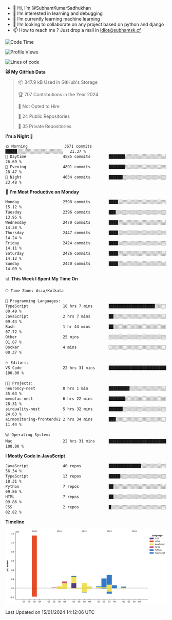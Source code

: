 - 👋 Hi, I’m @SubhamKumarSadhukhan
- 👀 I’m interested in learning and debugging
- 🌱 I’m currently learning machine learning
- 💞️ I’m looking to collaborate on any project based on python and django
- 📫 How to reach me ?
      Just drop a mail in idiot@subhamsk.cf

<!---
SubhamKumarSadhukhan/SubhamKumarSadhukhan is a ✨ special ✨ repository because its `README.md` (this file) appears on your GitHub profile.
You can click the Preview link to take a look at your changes.
--->


<!--START_SECTION:waka-->
![Code Time](http://img.shields.io/badge/Code%20Time-1%2C885%20hrs%2057%20mins-blue)

![Profile Views](http://img.shields.io/badge/Profile%20Views-1-blue)

![Lines of code](https://img.shields.io/badge/From%20Hello%20World%20I%27ve%20Written-2.4%20million%20lines%20of%20code-blue)

**🐱 My GitHub Data** 

> 📦 347.9 kB Used in GitHub's Storage 
 > 
> 🏆 707 Contributions in the Year 2024
 > 
> 🚫 Not Opted to Hire
 > 
> 📜 24 Public Repositories 
 > 
> 🔑 35 Private Repositories 
 > 
**I'm a Night 🦉** 

```text
🌞 Morning                3671 commits        █████░░░░░░░░░░░░░░░░░░░░   21.37 % 
🌆 Daytime                4585 commits        ███████░░░░░░░░░░░░░░░░░░   26.69 % 
🌃 Evening                4891 commits        ███████░░░░░░░░░░░░░░░░░░   28.47 % 
🌙 Night                  4034 commits        ██████░░░░░░░░░░░░░░░░░░░   23.48 % 
```
📅 **I'm Most Productive on Monday** 

```text
Monday                   2598 commits        ████░░░░░░░░░░░░░░░░░░░░░   15.12 % 
Tuesday                  2396 commits        ███░░░░░░░░░░░░░░░░░░░░░░   13.95 % 
Wednesday                2470 commits        ████░░░░░░░░░░░░░░░░░░░░░   14.38 % 
Thursday                 2447 commits        ████░░░░░░░░░░░░░░░░░░░░░   14.24 % 
Friday                   2424 commits        ████░░░░░░░░░░░░░░░░░░░░░   14.11 % 
Saturday                 2426 commits        ████░░░░░░░░░░░░░░░░░░░░░   14.12 % 
Sunday                   2420 commits        ████░░░░░░░░░░░░░░░░░░░░░   14.09 % 
```


📊 **This Week I Spent My Time On** 

```text
🕑︎ Time Zone: Asia/Kolkata

💬 Programming Languages: 
TypeScript               18 hrs 7 mins       ████████████████████░░░░░   80.49 % 
JavaScript               2 hrs 7 mins        ██░░░░░░░░░░░░░░░░░░░░░░░   09.44 % 
Bash                     1 hr 44 mins        ██░░░░░░░░░░░░░░░░░░░░░░░   07.72 % 
Other                    25 mins             ░░░░░░░░░░░░░░░░░░░░░░░░░   01.87 % 
Docker                   4 mins              ░░░░░░░░░░░░░░░░░░░░░░░░░   00.37 % 

🔥 Editors: 
VS Code                  22 hrs 31 mins      █████████████████████████   100.00 % 

🐱‍💻 Projects: 
neuroncy-nest            8 hrs 1 min         █████████░░░░░░░░░░░░░░░░   35.63 % 
memofac-nest             6 hrs 22 mins       ███████░░░░░░░░░░░░░░░░░░   28.31 % 
airquality-nest          5 hrs 32 mins       ██████░░░░░░░░░░░░░░░░░░░   24.63 % 
airmonitoring-frontendv2 2 hrs 34 mins       ███░░░░░░░░░░░░░░░░░░░░░░   11.44 % 

💻 Operating System: 
Mac                      22 hrs 31 mins      █████████████████████████   100.00 % 
```

**I Mostly Code in JavaScript** 

```text
JavaScript               40 repos            ██████████████░░░░░░░░░░░   56.34 % 
TypeScript               13 repos            █████░░░░░░░░░░░░░░░░░░░░   18.31 % 
Python                   7 repos             ██░░░░░░░░░░░░░░░░░░░░░░░   09.86 % 
HTML                     7 repos             ██░░░░░░░░░░░░░░░░░░░░░░░   09.86 % 
CSS                      2 repos             █░░░░░░░░░░░░░░░░░░░░░░░░   02.82 % 
```



**Timeline**

![Lines of Code chart](https://raw.githubusercontent.com/SubhamKumarSadhukhan/SubhamKumarSadhukhan/main/assets/bar_graph.png)


 Last Updated on 15/01/2024 14:12:06 UTC
<!--END_SECTION:waka-->
